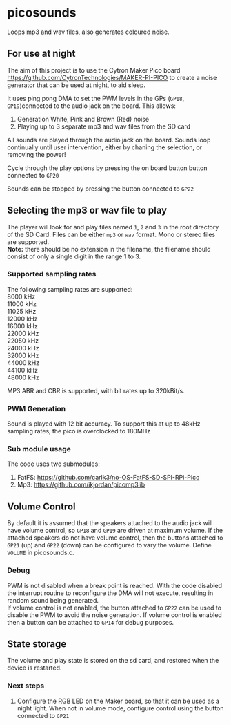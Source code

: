 # picosounds
Loops mp3 and wav files, also generates coloured noise.

## For use at night

The aim of this project is to use the Cytron Maker Pico board https://github.com/CytronTechnologies/MAKER-PI-PICO to create a noise generator that can be used at night, to aid sleep.

It uses ping pong DMA to set the PWM levels in the GPs (`GP18`, `GP19`)connected to the audio jack on the board. This allows:
1. Generation White, Pink and Brown (Red) noise
2. Playing up to 3 separate mp3 and wav files from the SD card

All sounds are played through the audio jack on the board. Sounds loop continually until user intervention, either by chaning the selection, or removing the power!

Cycle through the play options by pressing the on board button button connected to `GP20`

Sounds can be stopped by pressing the button connected to `GP22`

## Selecting the mp3 or wav file to play

The player will look for and play files named `1`, `2` and `3` in the root directory of the SD Card. Files can be either `mp3` or `wav` format. Mono or stereo files are supported.  
**Note:** there should be no extension in the filename, the filename should consist of only a single digit in the range 1 to 3.


### Supported sampling rates
The following sampling rates are supported:  
8000 kHz  
11000 kHz  
11025 kHz  
12000 kHz  
16000 kHz  
22000 kHz  
22050 kHz  
24000 kHz  
32000 kHz  
44000 kHz  
44100 kHz  
48000 kHz  

MP3 ABR and CBR is supported, with bit rates up to 320kBit/s.

### PWM Generation
Sound is played with 12 bit accuracy. To support this at up to 48kHz sampling rates, the pico is overclocked to 180MHz

### Sub module usage
The code uses two submodules:  
1. FatFS:   https://github.com/carlk3/no-OS-FatFS-SD-SPI-RPi-Pico  
2. Mp3:     https://github.com/ikjordan/picomp3lib

## Volume Control
By default it is assumed that the speakers attached to the audio jack will have volume control, so `GP18` and `GP19` are driven at maximum volume. If the attached speakers do not have volume control, then the buttons attached to `GP21` (up) and `GP22` (down) can be configured to vary the volume. Define `VOLUME` in picosounds.c.

### Debug
PWM is not disabled when a break point is reached. With the code disabled the interrupt routine to reconfigure the DMA will not execute, resulting in random sound being generated.  
If volume control is not enabled, the button attached to `GP22` can be used to disable the PWM to avoid the noise generation. If volume control is enabled then a button can be attached to `GP14` for debug purposes.

## State storage
The volume and play state is stored on the sd card, and restored when the device is restarted.
### Next steps
1. Configure the RGB LED on the Maker board, so that it can be used as a night light. When not in volume mode, configure control using the button connected to `GP21`



